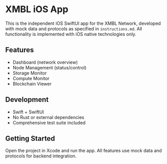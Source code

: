 # XMBL iOS App

This is the independent iOS SwiftUI app for the XMBL Network, developed with mock data and protocols as specified in `instructions.md`. All functionality is implemented with iOS native technologies only.

## Features
- Dashboard (network overview)
- Node Management (status/control)
- Storage Monitor
- Compute Monitor
- Blockchain Viewer

## Development
- Swift + SwiftUI
- No Rust or external dependencies
- Comprehensive test suite included

## Getting Started
Open the project in Xcode and run the app. All features use mock data and protocols for backend integration.
